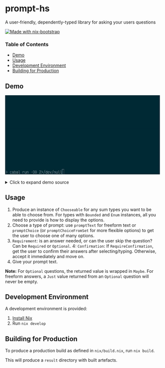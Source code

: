 # prompt-hs

A user-friendly, dependently-typed library for asking your users questions

[![Made with nix-bootstrap](https://img.shields.io/badge/Made%20with-nix--bootstrap-rgb(58%2C%2095%2C%20168)?style=flat-square&logo=nixos&logoColor=white&link=https://github.com/gchq/nix-bootstrap)](https://github.com/gchq/nix-bootstrap)

### Table of Contents

- [Demo](#demo)
- [Usage](#usage)
- [Development Environment](#development-environment)
- [Building for Production](#building-for-production)

## Demo

![demo](./demo.gif)

<details>
<summary>Click to expand demo source</summary>

```haskell
module Main (main) where

import Data.Proxy (Proxy (Proxy))
import Data.Text (pack, unpack)
import System.Prompt
  ( Chooseable (showChooseable),
    Confirmation (DontConfirm, RequireConfirmation),
    Requirement (Optional, Required),
    promptChoice,
    promptText,
  )

data Colour = Red | Green | Blue deriving (Bounded, Enum, Eq, Show)

instance Chooseable Colour where
  showChooseable = pack . show

main :: IO ()
main = do
  name <- promptText Required RequireConfirmation $ pack "What is your name?"
  favouriteColour <- promptChoice Optional DontConfirm (Proxy :: Proxy Colour) $ pack "And what is your favourite colour?"
  putStrLn $
    "Your name is " <> unpack name <> " and " <> case favouriteColour of
      Just c -> "your favourite colour is " <> show c
      Nothing -> "you didn't tell me your favourite colour."
```

</details>

## Usage

1. Produce an instance of `Chooseable` for any sum types you want to be able to choose from. For types with `Bounded` and `Enum` instances, all you need to provide is how to display the options.
2. Choose a type of prompt: use `promptText` for freeform text or `promptChoice` (or `promptChoiceFromSet` for more flexible options) to get the user to choose one of many options.
3. `Requirement`: is an answer needed, or can the user skip the question? Can be `Required` or `Optional`.
4: `Confirmation`: If `RequireConfirmation`, get the user to confirm their answers after selecting/typing. Otherwise, accept it immediately and move on.
5. Give your prompt text.

**Note:** For `Optional` questions, the returned value is wrapped in `Maybe`. For freeform answers, a `Just` value returned from an `Optional` question will never be empty.

## Development Environment

A development environment is provided:

1. [Install Nix](https://nixos.org)
2. Run `nix develop`

## Building for Production

To produce a production build as defined in `nix/build.nix`, run `nix build`.

This will produce a `result` directory with built artefacts.
